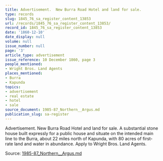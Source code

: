 ```yaml
---
title: Advertisement.  New Burra Road Hotel and land for sale.
type: records
slug: 1845_76_sa_register_content_13853
url: /records/1845_76_sa_register_content_13853/
record_id: 1845_76_sa_register_content_13853
date: '1860-12-10'
date_display: null
volume: null
issue_number: null
page: '3'
article_type: advertisement
issue_reference: 10 December 1860, page 3
people_mentioned:
- Wright Bros. Land Agents
places_mentioned:
- Burra
- Kapunda
topics:
- advertisement
- real estate
- hotel
- sale
source_document: 1985-87_Northern__Argus.md
publication_slug: sa-register
---
```


Advertisement.  New Burra Road Hotel and land for sale.  A substantial stone house built expressly for a public house and situate on the intended main line to the Burra, about 22 miles north of Kapunda, with 80 acres of first-rate land and water in abundance.  Apply to Wright Bros. Land Agents.

Source: [1985-87_Northern__Argus.md](/downloads/markdown/1985-87_Northern__Argus.md)
